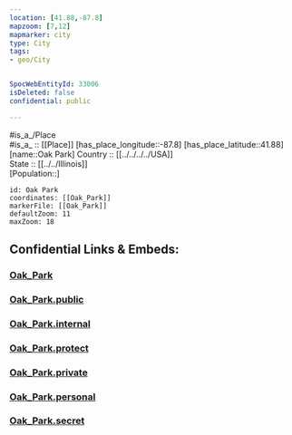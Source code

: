 ```yaml
---
location: [41.88,-87.8] 
mapzoom: [7,12] 
mapmarker: city 
type: City
tags:
- geo/City


SpocWebEntityId: 33006
isDeleted: false
confidential: public

---
```

#is_a_/Place  
#is_a_ :: [[Place]] 
[has_place_longitude::-87.8] 
[has_place_latitude::41.88] 
[name::Oak Park] 
Country :: [[../../../../USA]]  
State :: [[../../Illinois]]  
[Population::] 



```leaflet
id: Oak Park
coordinates: [[Oak_Park]] 
markerFile: [[Oak_Park]] 
defaultZoom: 11 
maxZoom: 18
```


## Confidential Links & Embeds: 

### [Oak_Park](/_Standards/Earth/Continent/America~North/USA/USA~Central/Illinois/counties~Illinois/Cook,County/cities~Cook/Oak_Park.md) 

### [Oak_Park.public](/_public/Earth/Continent/America~North/USA/USA~Central/Illinois/counties~Illinois/Cook,County/cities~Cook/Oak_Park.public.md) 

### [Oak_Park.internal](/_internal/Earth/Continent/America~North/USA/USA~Central/Illinois/counties~Illinois/Cook,County/cities~Cook/Oak_Park.internal.md) 

### [Oak_Park.protect](/_protect/Earth/Continent/America~North/USA/USA~Central/Illinois/counties~Illinois/Cook,County/cities~Cook/Oak_Park.protect.md) 

### [Oak_Park.private](/_private/Earth/Continent/America~North/USA/USA~Central/Illinois/counties~Illinois/Cook,County/cities~Cook/Oak_Park.private.md) 

### [Oak_Park.personal](/_personal/Earth/Continent/America~North/USA/USA~Central/Illinois/counties~Illinois/Cook,County/cities~Cook/Oak_Park.personal.md) 

### [Oak_Park.secret](/_secret/Earth/Continent/America~North/USA/USA~Central/Illinois/counties~Illinois/Cook,County/cities~Cook/Oak_Park.secret.md)

